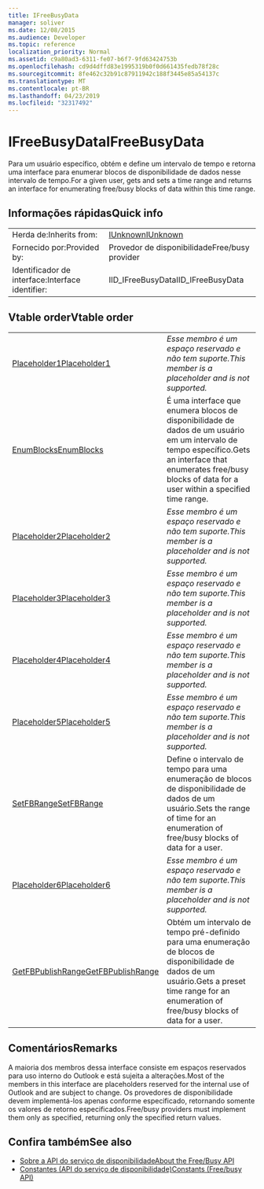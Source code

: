 ```yaml
---
title: IFreeBusyData
manager: soliver
ms.date: 12/08/2015
ms.audience: Developer
ms.topic: reference
localization_priority: Normal
ms.assetid: c9a80ad3-6311-fe07-b6f7-9fd63424753b
ms.openlocfilehash: cd9d4dffd83e1995319b0f0d661435fedb78f28c
ms.sourcegitcommit: 8fe462c32b91c87911942c188f3445e85a54137c
ms.translationtype: MT
ms.contentlocale: pt-BR
ms.lasthandoff: 04/23/2019
ms.locfileid: "32317492"
---
```

# <a name="ifreebusydata"></a><span data-ttu-id="db30b-102">IFreeBusyData</span><span class="sxs-lookup"><span data-stu-id="db30b-102">IFreeBusyData</span></span>

<span data-ttu-id="db30b-103">Para um usuário específico, obtém e define um intervalo de tempo e retorna uma interface para enumerar blocos de disponibilidade de dados nesse intervalo de tempo.</span><span class="sxs-lookup"><span data-stu-id="db30b-103">For a given user, gets and sets a time range and returns an interface for enumerating free/busy blocks of data within this time range.</span></span>
  
## <a name="quick-info"></a><span data-ttu-id="db30b-104">Informações rápidas</span><span class="sxs-lookup"><span data-stu-id="db30b-104">Quick info</span></span>

|||
|:-----|:-----|
|<span data-ttu-id="db30b-105">Herda de:</span><span class="sxs-lookup"><span data-stu-id="db30b-105">Inherits from:</span></span>  <br/> |[<span data-ttu-id="db30b-106">IUnknown</span><span class="sxs-lookup"><span data-stu-id="db30b-106">IUnknown</span></span>](https://msdn.microsoft.com/library/33f1d79a-33fc-4ce5-a372-e08bda378332%28Office.15%29.aspx) <br/> |
|<span data-ttu-id="db30b-107">Fornecido por:</span><span class="sxs-lookup"><span data-stu-id="db30b-107">Provided by:</span></span>  <br/> |<span data-ttu-id="db30b-108">Provedor de disponibilidade</span><span class="sxs-lookup"><span data-stu-id="db30b-108">Free/busy provider</span></span>  <br/> |
|<span data-ttu-id="db30b-109">Identificador de interface:</span><span class="sxs-lookup"><span data-stu-id="db30b-109">Interface identifier:</span></span>  <br/> |<span data-ttu-id="db30b-110">IID_IFreeBusyData</span><span class="sxs-lookup"><span data-stu-id="db30b-110">IID_IFreeBusyData</span></span>  <br/> |
   
## <a name="vtable-order"></a><span data-ttu-id="db30b-111">Vtable order</span><span class="sxs-lookup"><span data-stu-id="db30b-111">Vtable order</span></span>

|||
|:-----|:-----|
|[<span data-ttu-id="db30b-112">Placeholder1</span><span class="sxs-lookup"><span data-stu-id="db30b-112">Placeholder1</span></span>](ifreebusydata-placeholder1.md) <br/> | <span data-ttu-id="db30b-113">*Esse membro é um espaço reservado e não tem suporte.*</span><span class="sxs-lookup"><span data-stu-id="db30b-113">*This member is a placeholder and is not supported.*</span></span>  <br/> |
|[<span data-ttu-id="db30b-114">EnumBlocks</span><span class="sxs-lookup"><span data-stu-id="db30b-114">EnumBlocks</span></span>](ifreebusydata-enumblocks.md) <br/> |<span data-ttu-id="db30b-115">É uma interface que enumera blocos de disponibilidade de dados de um usuário em um intervalo de tempo específico.</span><span class="sxs-lookup"><span data-stu-id="db30b-115">Gets an interface that enumerates free/busy blocks of data for a user within a specified time range.</span></span>  <br/> |
|[<span data-ttu-id="db30b-116">Placeholder2</span><span class="sxs-lookup"><span data-stu-id="db30b-116">Placeholder2</span></span>](ifreebusydata-placeholder2.md) <br/> | <span data-ttu-id="db30b-117">*Esse membro é um espaço reservado e não tem suporte.*</span><span class="sxs-lookup"><span data-stu-id="db30b-117">*This member is a placeholder and is not supported.*</span></span>  <br/> |
|[<span data-ttu-id="db30b-118">Placeholder3</span><span class="sxs-lookup"><span data-stu-id="db30b-118">Placeholder3</span></span>](ifreebusydata-placeholder3.md) <br/> | <span data-ttu-id="db30b-119">*Esse membro é um espaço reservado e não tem suporte.*</span><span class="sxs-lookup"><span data-stu-id="db30b-119">*This member is a placeholder and is not supported.*</span></span>  <br/> |
|[<span data-ttu-id="db30b-120">Placeholder4</span><span class="sxs-lookup"><span data-stu-id="db30b-120">Placeholder4</span></span>](ifreebusydata-placeholder4.md) <br/> | <span data-ttu-id="db30b-121">*Esse membro é um espaço reservado e não tem suporte.*</span><span class="sxs-lookup"><span data-stu-id="db30b-121">*This member is a placeholder and is not supported.*</span></span>  <br/> |
|[<span data-ttu-id="db30b-122">Placeholder5</span><span class="sxs-lookup"><span data-stu-id="db30b-122">Placeholder5</span></span>](ifreebusydata-placeholder5.md) <br/> | <span data-ttu-id="db30b-123">*Esse membro é um espaço reservado e não tem suporte.*</span><span class="sxs-lookup"><span data-stu-id="db30b-123">*This member is a placeholder and is not supported.*</span></span>  <br/> |
|[<span data-ttu-id="db30b-124">SetFBRange</span><span class="sxs-lookup"><span data-stu-id="db30b-124">SetFBRange</span></span>](ifreebusydata-setfbrange.md) <br/> |<span data-ttu-id="db30b-125">Define o intervalo de tempo para uma enumeração de blocos de disponibilidade de dados de um usuário.</span><span class="sxs-lookup"><span data-stu-id="db30b-125">Sets the range of time for an enumeration of free/busy blocks of data for a user.</span></span>  <br/> |
|[<span data-ttu-id="db30b-126">Placeholder6</span><span class="sxs-lookup"><span data-stu-id="db30b-126">Placeholder6</span></span>](ifreebusydata-placeholder6.md) <br/> | <span data-ttu-id="db30b-127">*Esse membro é um espaço reservado e não tem suporte.*</span><span class="sxs-lookup"><span data-stu-id="db30b-127">*This member is a placeholder and is not supported.*</span></span>  <br/> |
|[<span data-ttu-id="db30b-128">GetFBPublishRange</span><span class="sxs-lookup"><span data-stu-id="db30b-128">GetFBPublishRange</span></span>](ifreebusydata-getfbpublishrange.md) <br/> |<span data-ttu-id="db30b-129">Obtém um intervalo de tempo pré-definido para uma enumeração de blocos de disponibilidade de dados de um usuário.</span><span class="sxs-lookup"><span data-stu-id="db30b-129">Gets a preset time range for an enumeration of free/busy blocks of data for a user.</span></span>  <br/> |
   
## <a name="remarks"></a><span data-ttu-id="db30b-130">Comentários</span><span class="sxs-lookup"><span data-stu-id="db30b-130">Remarks</span></span>

<span data-ttu-id="db30b-131">A maioria dos membros dessa interface consiste em espaços reservados para uso interno do Outlook e está sujeita a alterações.</span><span class="sxs-lookup"><span data-stu-id="db30b-131">Most of the members in this interface are placeholders reserved for the internal use of Outlook and are subject to change.</span></span> <span data-ttu-id="db30b-132">Os provedores de disponibilidade devem implementá-los apenas conforme especificado, retornando somente os valores de retorno especificados.</span><span class="sxs-lookup"><span data-stu-id="db30b-132">Free/busy providers must implement them only as specified, returning only the specified return values.</span></span>
  
## <a name="see-also"></a><span data-ttu-id="db30b-133">Confira também</span><span class="sxs-lookup"><span data-stu-id="db30b-133">See also</span></span>

- [<span data-ttu-id="db30b-134">Sobre a API do serviço de disponibilidade</span><span class="sxs-lookup"><span data-stu-id="db30b-134">About the Free/Busy API</span></span>](about-the-free-busy-api.md)
- [<span data-ttu-id="db30b-135">Constantes (API do serviço de disponibilidade)</span><span class="sxs-lookup"><span data-stu-id="db30b-135">Constants (Free/busy API)</span></span>](constants-free-busy-api.md)

